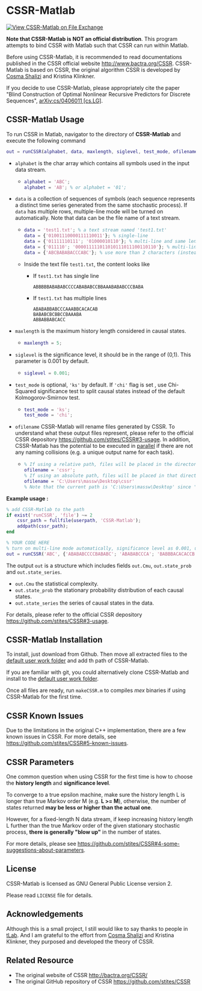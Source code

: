 # CSSR-Matlab
[![View CSSR-Matlab on File Exchange](https://www.mathworks.com/matlabcentral/images/matlab-file-exchange.svg)](https://au.mathworks.com/matlabcentral/fileexchange/74604-cssr-matlab)

**Note that CSSR-Matlab is NOT an official distribution**. This program attempts to bind CSSR with Matlab such that CSSR can run within Matlab. 

Before using CSSR-Matlab, it is recommended to read documentations published in the CSSR official website http://www.bactra.org/CSSR. CSSR-Matlab is based on CSSR, the original algorithm CSSR is developed by [Cosma Shalizi](http://bactra.org/) and Kristina Klinkner. 

If you decide to use CSSR-Matlab, please appropriately cite the paper "Blind Construction of Optimal Nonlinear Recursive Predictors for Discrete Sequences",  [arXiv:cs/0406011 [cs.LG]](https://arxiv.org/abs/cs/0406011). 



## CSSR-Matlab Usage 

To run CSSR in Matlab, navigator to the directory of **CSSR-Matlab** and execute the following command

```matlab
out = runCSSR(alphabet, data, maxlength, siglevel, test_mode, ofilename)
```

* `alphabet` is the char array which contains all symbols used in the input data stream. 

  * ```matlab
    alphabet = 'ABC';
    alphabet = 'AB'; % or alphabet = '01';
    ```

* `data` is a collection of sequences of symbols (each sequence represents a distinct time series generated from the same stochastic process). If `data` has multiple rows, multiple-line mode will be turned on automatically. Note that data can be the file name of a text stream. 

  * ```matlab
    data = 'test1.txt'; % a text stream named 'test1.txt'
    data = {'01001110000111110011'}; % single-line 
    data = {'01111110111'; '01000010110'}; % multi-line and same length
    data = {'011110'; '000011111011010111011100110110'}; % multi-line but different length
    data = {'ABCBABABACCCABC'}; % use more than 2 characters (instead of binary representation)
    ```
    
  * Inside the text file `test1.txt`, the content looks like 

     * If `test1.txt` has single line 

       ```
       ABBBBBABABABCCCCABABABCCBBAAABABABCCCBABA
       ```

     * If `test1.txt` has multiple lines 

       ```
       ABABABBABCCCAAABBCACACAB
       BABABCBCBBCCBAAABA
       ABBABBABCACC
       ```

* `maxlength` is the maximum history length considered in causal states. 

  * ```matlab
    maxlength = 5; 
    ```

* `siglevel` is the significance level, it should be in the range of (0,1). This parameter is 0.001 by default.

  * ```matlab
    siglevel = 0.001;
    ```

* `test_mode` is optional, `'ks'` by default. If `'chi'` flag is set , use Chi-Squared significance test to split causal states instead of the default Kolmogorov-Smirnov test. 

  * ```matlab
    test_mode = 'ks'; 
    test_mode = 'chi'; 
    ```

* `ofilename` CSSR-Matlab will rename files generated by CSSR. To understand what these output files represent,  please refer to the official CSSR depository <https://github.com/stites/CSSR#3-usage>. In addition, CSSR-Matlab has the potential to be executed in [parallel](https://www.mathworks.com/products/parallel-computing.html) if there are not any naming collisions (e.g. a unique output name for each task).

  * ```matlab
    % If using a relative path, files will be placed in the directory of the running script. 
    ofilename = 'cssr'; 
    % If using an absolute path, files will be placed in that directory. 
    ofilename = 'C:\Users\massw\Desktop\cssr'
    % Note that the current path is 'C:\Users\massw\Desktop' since 'cssr' is the output filename specified by the user.
    ```

**Example usage :** 

```matlab
% add CSSR-Matlab to the path
if exist('runCSSR', 'file') ~= 2
    cssr_path = fullfile(userpath, 'CSSR-Matlab');
    addpath(cssr_path);
end 

% YOUR CODE HERE
% turn on multi-line mode automatically, significance level as 0.001, use 'ks' as test mode, and generate files named 'cssr' by default
out = runCSSR('ABC', {'ABABABCCCCBABABC'; 'ABABABCCCA'; 'BABBBACACACCB'}, 3);
```

The output `out` is a structure which includes fields `out.Cmu`, `out.state_prob` and `out.state_series`. 

* `out.Cmu` the statistical complexity. 
* `out.state_prob` the stationary probability distribution of each causal states. 
* `out.state_series` the series of causal states in the data. 

For details,  please refer to the official CSSR depository <https://github.com/stites/CSSR#3-usage>.



## CSSR-Matlab Installation 

To install, just download from Github. Then move all extracted files to the [default user work folder](https://au.mathworks.com/help/matlab/ref/userpath.html) and add th path of CSSR-Matlab. 

If you are familiar with git, you could alternatively clone CSSR-Matlab and install to the [default user work folder](https://au.mathworks.com/help/matlab/ref/userpath.html). 

Once all files are ready, run `makeCSSR.m` to compiles *mex* binaries if using CSSR-Matlab for the first time.


## CSSR Known Issues

Due to the limitations in the original C++ implementation, there are a few known issues in CSSR. For more details, see https://github.com/stites/CSSR#5-known-issues. 


## CSSR Parameters

One common question when using CSSR for the first time is how to choose the **history length** and **significance level**. 

To converge to a true epsilon machine, make sure the history length L is longer than true Markov order M (e.g. **L >= M**), otherwise, the number of states returned **may be less or higher than the actual one**. 

However, for a fixed-length N data stream, if keep increasing history length L further than the true Markov order of the given stationary stochastic process, **there is generally "blow up"** in the number of states.  

For more details, please see https://github.com/stites/CSSR#4-some-suggestions-about-parameters. 

## License

CSSR-Matlab is licensed as GNU General Public License version 2. 

Please read `LICENSE` file for details. 

## Acknowledgements

Although this is a small project, I still would like to say thanks to people in [tLab](https://sites.google.com/monash.edu/tlab/home). And I am grateful to the effort from [Cosma Shalizi](http://bactra.org/) and Kristina Klinkner, they purposed and developed the theory of CSSR. 

## Related Resource 

* The original website of CSSR http://bactra.org/CSSR/
* The original GitHub repository of CSSR https://github.com/stites/CSSR
